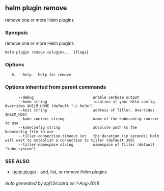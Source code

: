 ## helm plugin remove

remove one or more Helm plugins

### Synopsis

remove one or more Helm plugins

```
helm plugin remove <plugin>... [flags]
```

### Options

```
  -h, --help   help for remove
```

### Options inherited from parent commands

```
      --debug                           enable verbose output
      --home string                     location of your Helm config. Overrides $HELM_HOME (default "~/.helm")
      --host string                     address of Tiller. Overrides $HELM_HOST
      --kube-context string             name of the kubeconfig context to use
      --kubeconfig string               absolute path to the kubeconfig file to use
      --tiller-connection-timeout int   the duration (in seconds) Helm will wait to establish a connection to tiller (default 300)
      --tiller-namespace string         namespace of Tiller (default "kube-system")
```

### SEE ALSO

* [helm plugin](helm_plugin.md)	 - add, list, or remove Helm plugins

###### Auto generated by spf13/cobra on 1-Aug-2018
